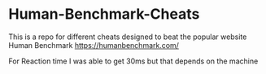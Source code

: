 # Human-Benchmark-Cheats
This is a repo for different cheats designed to beat the popular website Human Benchmark
https://humanbenchmark.com/

For Reaction time I was able to get 30ms but that depends on the machine
